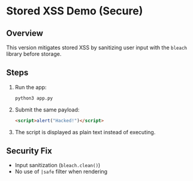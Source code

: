 # Stored XSS Demo (Secure)

## Overview
This version mitigates stored XSS by sanitizing user input with the `bleach` library before storage.

## Steps
1. Run the app:
   ```bash
   python3 app.py

2. Submit the same payload:

   ```html
   <script>alert("Hacked!")</script>
   ```
3. The script is displayed as plain text instead of executing.

## Security Fix

* Input sanitization (`bleach.clean()`)
* No use of `|safe` filter when rendering
